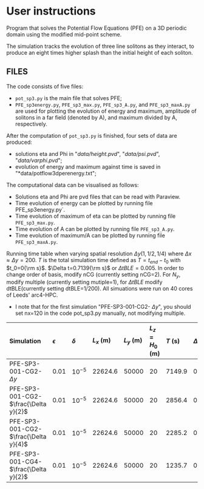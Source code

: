# User instructions

Program that solves the Potential Flow Equations (PFE) on a 3D periodic domain using the modified mid-point scheme.

The simulation tracks the evolution of three line solitons as they interact, 
to produce an eight times higher splash than the initial height of each soliton.

## FILES

The code consists of five files:
- `pot_sp3.py` is the main file that solves PFE;
- `PFE_sp3energy.py`, `PFE_sp3_max.py`, `PFE_sp3_A.py`, and `PFE_sp3_maxA.py` are used for plotting the evolution of energy and maximum, amplitude of solitons in a far field (denoted by A), and maximum divided by A, respectively.

After the computation of `pot_sp3.py` is finished, four sets of data are produced:
- solutions eta and Phi in "*data/height.pvd*", "*data/psi.pvd*", "*data/varphi.pvd*";
- evolution of energy and maximum against time is saved in "*data/potflow3dperenergy.txt";


The computational data can be visualised as follows:
- Solutions eta and Phi are pvd files that can be read with Paraview.
- Time evolution of energy can be plotted by running file PFE_sp3energy.py`.
- Time evolution of maximum of eta can be plotted by running file `PFE_sp3_max.py`.
- Time evolution of A can be plotted by running file `PFE_sp3_A.py`.
- Time evolution of maximum/A can be plotted by running file `PFE_sp3_maxA.py`.

Running time table when varying spatial resolution $\Delta y(1,1/2,1/4)$ where $\Delta x\approx\Delta y=200$. $T$ is the total simulation time defined as $T=t_{end}-t_{0}$ with $t_0=0{\rm s}$. $\Delta t=0.7139{\rm s}$ or $\Delta t BLE=0.005$.  In order to change order of basis, modify nCG (currently setting nCG=2). For $N_y$, modify multiple (currently setting mutiple=1), for $\Delta t BLE$ modify dtBLE(currently setting dtBLE=1/200).  All simuations were run on 40 cores of Leeds' arc4-HPC.
- I note that for the first simulation "PFE-SP3-001-CG2- $\Delta y$", you should set nx=120 in the code pot_sp3.py manually, not modifying multiple.
  
Simulation |$\epsilon$|$\delta$| $L_x$ (m) | $L_y$ (m) |$L_z=H_0$ (m) | $T$ (s) |$\Delta t BLE$ | $N_x$ | $N_y$ |$N_z$| run-time  
:---        | :---      | :---    | :---       | :---       |:---           |:---      | :---           | :---    |:---   |:---| :---
PFE-SP3-001-CG2- $\Delta y$ | $0.01$|$10^{-5}$ | 22624.6|50000 | 20|7149.9|0.005  | 120 | 250 | 4|715mins
PFE-SP3-001-CG2- $\frac{\Delta y}{2}$ | $0.01$|$10^{-5}$ | 22624.6|50000 | 20|2856.4|0.005  | 226 | 500 | 4|848.5mins
PFE-SP3-001-CG2- $\frac{\Delta y}{4}$ | $0.01$|$10^{-5}$ | 22624.6|50000 | 20|2285.2|0.005  | 452 | 1000 | 4|2880mins
PFE-SP3-001-CG4- $\frac{\Delta y}{2}$ | $0.01$|$10^{-5}$ | 22624.6|50000 | 20|1235.7|0.005  | 226 | 500 | 4|2880mins
